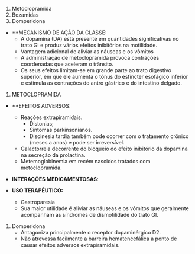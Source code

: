 
1. Metoclopramida
2. Bezamidas
3. Domperidona

- **MECANISMO DE AÇÃO DA CLASSE: 
	- A dopamina (DA) está presente em quantidades significativas no trato GI e produz vários efeitos inibitórios na motilidade. 
	- Vantagem adicional de aliviar as náuseas e os vômitos
	- A administração de metoclopramida provoca contrações coordenadas que aceleram o trânsito.
	- Os seus efeitos limitam-se em grande parte ao trato digestivo superior, em que ele aumenta o tônus do esfincter esofágico inferior e estimula as contrações do antro gástrico e do intestino delgado.

1. METOCLOPRAMIDA

- **EFEITOS ADVERSOS:
	- Reações extrapiramidais.
		- Distonias; 
		- Sintomas parkinsonianos. 
		- Discinesia tardia também pode ocorrer com o tratamento crônico (meses a anos) e pode ser irreversível.
	- Galactorreia decorrente do bloqueio do efeito inibitório da dopamina na secreção da prolactina. 
	- Metemoglobinemia em recém nascidos tratados com metoclopramida. 

- **INTERAÇÕES MEDICAMENTOSAS**:


- **USO TERAPÊUTICO:** 
	- Gastroparesia
	- Sua maior utilidade é aliviar as náuseas e os vômitos que geralmente acompanham as síndromes de dismotilidade do trato GI.

1. Domperidona
	- Antagoniza principalmente o receptor dopaminérgico D2.
	- Não atrevessa facilmente a barreira hematencefálica a ponto de causar efeitos adversos extrapiramidais.

